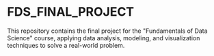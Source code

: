 # FDS_FINAL_PROJECT
This repository contains the final project for the "Fundamentals of Data Science" course, applying data analysis, modeling, and visualization techniques to solve a real-world problem.
